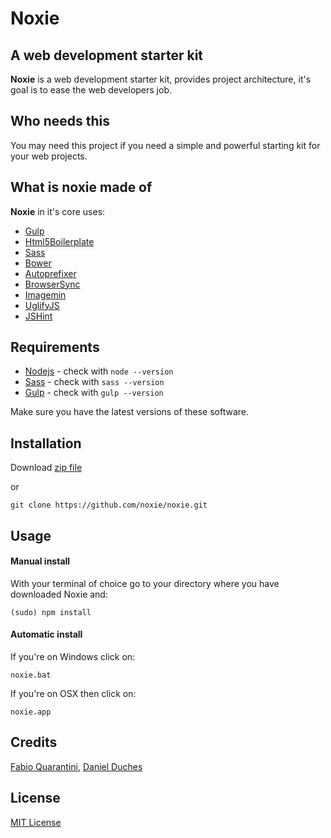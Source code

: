 # Noxie #

## A web development starter kit  ##

**Noxie** is a web development starter kit, provides project architecture, it's goal is to ease the web developers job.



## Who needs this ##

You may need this project if you need a simple and powerful starting kit for your web projects.


## What is noxie made of ##

**Noxie** in it's core uses:

- [Gulp](http://gulpjs.com)
- [Html5Boilerplate](http://html5boilerplate.com)
- [Sass](http://sass-lang.com)
- [Bower](http://bower.io)
- [Autoprefixer](https://github.com/postcss/autoprefixer)
- [BrowserSync](http://www.browsersync.io)
- [Imagemin](https://github.com/imagemin/imagemin)
- [UglifyJS](http://marijnhaverbeke.nl/uglifyjs)
- [JSHint](http://jshint.com)


## Requirements 

- [Nodejs](http://nodejs.org/) - check with ```node --version```
- [Sass](http://sass-lang.com) - check with ```sass --version```
- [Gulp](http://gulpjs.com) - check with ```gulp --version```

Make sure you have the latest versions of these software. 


## Installation ##

Download [zip file](https://github.com/noxie/noxie/archive/master.zip)

or 

```
git clone https://github.com/noxie/noxie.git
```

## Usage 


#### Manual install
With your terminal of choice go to your directory where you have downloaded Noxie and:
```
(sudo) npm install
```

#### Automatic install
If you're on Windows click on:
```
noxie.bat
```

If you're on OSX then click on:
```
noxie.app
```

## Credits

[Fabio Quarantini](http://www.fabioquarantini.com), [Daniel Duches](https://twitter.com/ildaniel8)


## License

[MIT License](http://opensource.org/licenses/MIT)
